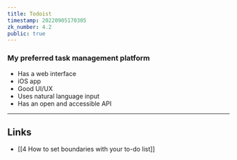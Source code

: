 ```yaml
---
title: Todoist
timestamp: 20220905170305
zk_number: 4.2
public: true
---
```


### My preferred task management platform
* Has a web interface
* iOS app
* Good UI/UX
* Uses natural language input
* Has an open and accessible API


***
## Links
* [[4 How to set boundaries with your to-do list]]